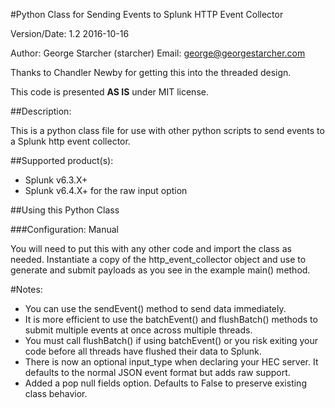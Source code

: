 #Python Class for Sending Events to Splunk HTTP Event Collector

Version/Date: 1.2 2016-10-16

Author: George Starcher (starcher)
Email: george@georgestarcher.com

Thanks to Chandler Newby for getting this into the threaded design.

This code is presented **AS IS** under MIT license.


##Description:

This is a python class file for use with other python scripts to send events to a Splunk http event collector.

##Supported product(s): 

* Splunk v6.3.X+
* Splunk v6.4.X+ for the raw input option

 
##Using this Python Class

###Configuration: Manual

You will need to put this with any other code and import the class as needed.
Instantiate a copy of the http_event_collector object and use to generate and submit payloads as you see in the example main() method.
    
#Notes:

* You can use the sendEvent() method to send data immediately.
* It is more efficient to use the batchEvent() and flushBatch() methods to submit multiple events at once across multiple threads.
* You must call flushBatch() if using batchEvent() or you risk exiting your code before all threads have flushed their data to Splunk.
* There is now an optional input_type when declaring your HEC server. It defaults to the normal JSON event format but adds raw support.
* Added a pop null fields option. Defaults to False to preserve existing class behavior. 

